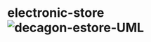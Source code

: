 # electronic-store![decagon-estore-UML](https://user-images.githubusercontent.com/22990755/194183582-453cb2d5-ae0f-4288-9a67-2491042ef3e2.png)
